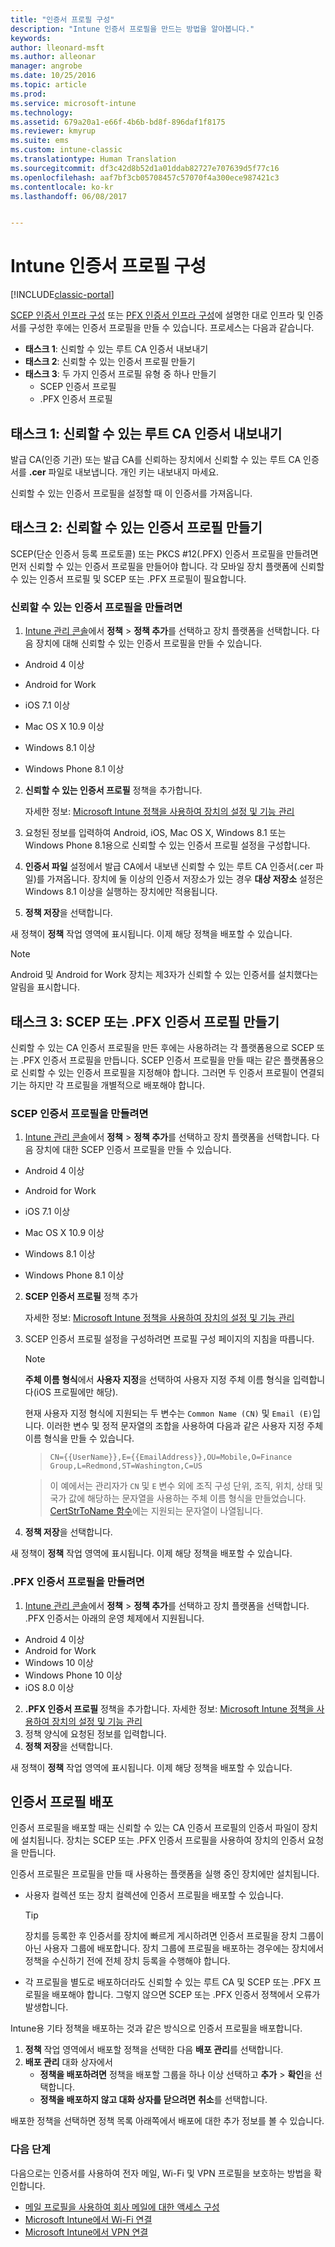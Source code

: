 ```yaml
---
title: "인증서 프로필 구성"
description: "Intune 인증서 프로필을 만드는 방법을 알아봅니다."
keywords: 
author: lleonard-msft
ms.author: alleonar
manager: angrobe
ms.date: 10/25/2016
ms.topic: article
ms.prod: 
ms.service: microsoft-intune
ms.technology: 
ms.assetid: 679a20a1-e66f-4b6b-bd8f-896daf1f8175
ms.reviewer: kmyrup
ms.suite: ems
ms.custom: intune-classic
ms.translationtype: Human Translation
ms.sourcegitcommit: df3c42d8b52d1a01ddab82727e707639d5f77c16
ms.openlocfilehash: aaf7bf3cb05708457c57070f4a300ece987421c3
ms.contentlocale: ko-kr
ms.lasthandoff: 06/08/2017


---
```


# <a name="configure-intune-certificate-profiles"></a>Intune 인증서 프로필 구성

[!INCLUDE[classic-portal](../includes/classic-portal.md)]

[SCEP 인증서 인프라 구성](configure-certificate-infrastructure-for-scep.md) 또는 [PFX 인증서 인프라 구성](configure-certificate-infrastructure-for-pfx.md)에 설명한 대로 인프라 및 인증서를 구성한 후에는 인증서 프로필을 만들 수 있습니다. 프로세스는 다음과 같습니다.

- **태스크 1**: 신뢰할 수 있는 루트 CA 인증서 내보내기
- **태스크 2**: 신뢰할 수 있는 인증서 프로필 만들기
- **태스크 3**: 두 가지 인증서 프로필 유형 중 하나 만들기
  - SCEP 인증서 프로필
  - .PFX 인증서 프로필

## <a name="task-1-export-the-trusted-root-ca-certificate"></a>**태스크 1**: 신뢰할 수 있는 루트 CA 인증서 내보내기
발급 CA(인증 기관) 또는 발급 CA를 신뢰하는 장치에서 신뢰할 수 있는 루트 CA 인증서를 **.cer** 파일로 내보냅니다. 개인 키는 내보내지 마세요.

신뢰할 수 있는 인증서 프로필을 설정할 때 이 인증서를 가져옵니다.

## <a name="task-2-create-trusted-certificate-profiles"></a>**태스크 2**: 신뢰할 수 있는 인증서 프로필 만들기
SCEP(단순 인증서 등록 프로토콜) 또는 PKCS #12(.PFX) 인증서 프로필을 만들려면 먼저 신뢰할 수 있는 인증서 프로필을 만들어야 합니다. 각 모바일 장치 플랫폼에 신뢰할 수 있는 인증서 프로필 및 SCEP 또는 .PFX 프로필이 필요합니다.

### <a name="to-create-a-trusted-certificate-profile"></a>신뢰할 수 있는 인증서 프로필을 만들려면

1.  [Intune 관리 콘솔](https://manage.microsoft.com)에서 **정책** &gt; **정책 추가**를 선택하고 장치 플랫폼을 선택합니다. 다음 장치에 대해 신뢰할 수 있는 인증서 프로필을 만들 수 있습니다.

-  Android 4 이상

-  Android for Work

-  iOS 7.1 이상

-  Mac OS X 10.9 이상

-  Windows 8.1 이상

-  Windows Phone 8.1 이상

2.  **신뢰할 수 있는 인증서 프로필** 정책을 추가합니다.

    자세한 정보: [Microsoft Intune 정책을 사용하여 장치의 설정 및 기능 관리](manage-settings-and-features-on-your-devices-with-microsoft-intune-policies.md)

3.  요청된 정보를 입력하여 Android, iOS, Mac OS X, Windows 8.1 또는 Windows Phone 8.1용으로 신뢰할 수 있는 인증서 프로필 설정을 구성합니다.
4.  **인증서 파일** 설정에서 발급 CA에서 내보낸 신뢰할 수 있는 루트 CA 인증서(.cer 파일)를 가져옵니다. 장치에 둘 이상의 인증서 저장소가 있는 경우 **대상 저장소** 설정은 Windows 8.1 이상을 실행하는 장치에만 적용됩니다.

4.  **정책 저장**을 선택합니다.

새 정책이 **정책** 작업 영역에 표시됩니다. 이제 해당 정책을 배포할 수 있습니다.

> [!NOTE]
>
> Android 및 Android for Work 장치는 제3자가 신뢰할 수 있는 인증서를 설치했다는 알림을 표시합니다.


## <a name="task-3-create-scep-or-pfx-certificate-profiles"></a>**태스크 3**: SCEP 또는 .PFX 인증서 프로필 만들기
신뢰할 수 있는 CA 인증서 프로필을 만든 후에는 사용하려는 각 플랫폼용으로 SCEP 또는 .PFX 인증서 프로필을 만듭니다. SCEP 인증서 프로필을 만들 때는 같은 플랫폼용으로 신뢰할 수 있는 인증서 프로필을 지정해야 합니다. 그러면 두 인증서 프로필이 연결되기는 하지만 각 프로필을 개별적으로 배포해야 합니다.

### <a name="to-create-an-scep-certificate-profile"></a>SCEP 인증서 프로필을 만들려면

1.  [Intune 관리 콘솔](https://manage.microsoft.com)에서 **정책** &gt; **정책 추가**를 선택하고 장치 플랫폼을 선택합니다.  다음 장치에 대한 SCEP 인증서 프로필을 만들 수 있습니다.

-  Android 4 이상

-  Android for Work

-  iOS 7.1 이상

-  Mac OS X 10.9 이상

-  Windows 8.1 이상

-  Windows Phone 8.1 이상

2.  **SCEP 인증서 프로필** 정책 추가

    자세한 정보: [Microsoft Intune 정책을 사용하여 장치의 설정 및 기능 관리](manage-settings-and-features-on-your-devices-with-microsoft-intune-policies.md)

3.  SCEP 인증서 프로필 설정을 구성하려면 프로필 구성 페이지의 지침을 따릅니다.
    > [!NOTE]
    >
    > **주체 이름 형식**에서 **사용자 지정**을 선택하여 사용자 지정 주체 이름 형식을 입력합니다(iOS 프로필에만 해당).
    >
    > 현재 사용자 지정 형식에 지원되는 두 변수는 `Common Name (CN)` 및 `Email (E)`입니다. 이러한 변수 및 정적 문자열의 조합을 사용하여 다음과 같은 사용자 지정 주체 이름 형식을 만들 수 있습니다.

    >     CN={{UserName}},E={{EmailAddress}},OU=Mobile,O=Finance Group,L=Redmond,ST=Washington,C=US

    > 이 예에서는 관리자가 `CN` 및 `E` 변수 외에 조직 구성 단위, 조직, 위치, 상태 및 국가 값에 해당하는 문자열을 사용하는 주체 이름 형식을 만들었습니다. [CertStrToName 함수](https://msdn.microsoft.com/library/windows/desktop/aa377160.aspx)에는 지원되는 문자열이 나열됩니다.

4.  **정책 저장**을 선택합니다.

새 정책이 **정책** 작업 영역에 표시됩니다. 이제 해당 정책을 배포할 수 있습니다.

### <a name="to-create-a-pfx-certificate-profile"></a>.PFX 인증서 프로필을 만들려면

1.  [Intune 관리 콘솔](https://manage.microsoft.com)에서 **정책** &gt; **정책 추가**를 선택하고 장치 플랫폼을 선택합니다. .PFX 인증서는 아래의 운영 체제에서 지원됩니다.
  - Android 4 이상
  - Android for Work
  - Windows 10 이상
  - Windows Phone 10 이상
  - iOS 8.0 이상    


2.  **.PFX 인증서 프로필** 정책을 추가합니다.
      자세한 정보: [Microsoft Intune 정책을 사용하여 장치의 설정 및 기능 관리](manage-settings-and-features-on-your-devices-with-microsoft-intune-policies.md)
3.  정책 양식에 요청된 정보를 입력합니다.
4.  **정책 저장**을 선택합니다.

새 정책이 **정책** 작업 영역에 표시됩니다. 이제 해당 정책을 배포할 수 있습니다.

## <a name="deploy-certificate-profiles"></a>인증서 프로필 배포
인증서 프로필을 배포할 때는 신뢰할 수 있는 CA 인증서 프로필의 인증서 파일이 장치에 설치됩니다. 장치는 SCEP 또는 .PFX 인증서 프로필을 사용하여 장치의 인증서 요청을 만듭니다.

인증서 프로필은 프로필을 만들 때 사용하는 플랫폼을 실행 중인 장치에만 설치됩니다.

-   사용자 컬렉션 또는 장치 컬렉션에 인증서 프로필을 배포할 수 있습니다.

    > [!TIP]
    > 장치를 등록한 후 인증서를 장치에 빠르게 게시하려면 인증서 프로필을 장치 그룹이 아닌 사용자 그룹에 배포합니다. 장치 그룹에 프로필을 배포하는 경우에는 장치에서 정책을 수신하기 전에 전체 장치 등록을 수행해야 합니다.

-   각 프로필을 별도로 배포하더라도 신뢰할 수 있는 루트 CA 및 SCEP 또는 .PFX 프로필을 배포해야 합니다. 그렇지 않으면 SCEP 또는 .PFX 인증서 정책에서 오류가 발생합니다.

Intune용 기타 정책을 배포하는 것과 같은 방식으로 인증서 프로필을 배포합니다.

1.  **정책** 작업 영역에서 배포할 정책을 선택한 다음 **배포 관리**를 선택합니다.
2.  **배포 관리** 대화 상자에서
    -   **정책을 배포하려면** 정책을 배포할 그룹을 하나 이상 선택하고 **추가** &gt; **확인**을 선택합니다.
    -   **정책을 배포하지 않고 대화 상자를 닫으려면** **취소**를 선택합니다.

배포한 정책을 선택하면 정책 목록 아래쪽에서 배포에 대한 추가 정보를 볼 수 있습니다.

### <a name="next-steps"></a>다음 단계

다음으로는 인증서를 사용하여 전자 메일, Wi-Fi 및 VPN 프로필을 보호하는 방법을 확인합니다.

-  [메일 프로필을 사용하여 회사 메일에 대한 액세스 구성](configure-access-to-corporate-email-using-email-profiles-with-Microsoft-Intune.md)
-  [Microsoft Intune에서 Wi-Fi 연결](wi-fi-connections-in-microsoft-intune.md)
-  [Microsoft Intune에서 VPN 연결](vpn-connections-in-microsoft-intune.md)

